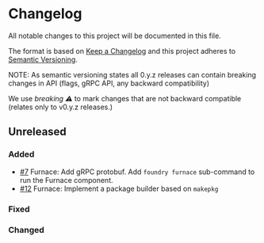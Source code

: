 # Changelog

All notable changes to this project will be documented in this file.

The format is based on [Keep a Changelog](http://keepachangelog.com/en/1.0.0/)
and this project adheres to [Semantic Versioning](http://semver.org/spec/v2.0.0.html).

NOTE: As semantic versioning states all 0.y.z releases can contain breaking changes in API (flags, gRPC API, any backward compatibility)

We use _breaking :warning:_ to mark changes that are not backward compatible (relates only to v0.y.z releases.)

## Unreleased

### Added
- [#7](https://github.com/prmsrswt/foundry/pull/7) Furnace: Add gRPC protobuf. Add `foundry furnace` sub-command to run the Furnace component.
- [#12](https://github.com/prmsrswt/foundry/pull/12) Furnace: Implement a package builder based on `makepkg`
### Fixed

### Changed
